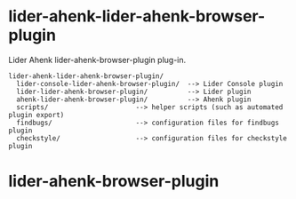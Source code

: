 # lider-ahenk-lider-ahenk-browser-plugin


Lider Ahenk lider-ahenk-browser-plugin plug-in.


    lider-ahenk-lider-ahenk-browser-plugin/
      lider-console-lider-ahenk-browser-plugin/  --> Lider Console plugin
      lider-lider-ahenk-browser-plugin/          --> Lider plugin
      ahenk-lider-ahenk-browser-plugin/          --> Ahenk plugin
      scripts/                      --> helper scripts (such as automated plugin export)
      findbugs/                     --> configuration files for findbugs plugin
      checkstyle/                   --> configuration files for checkstyle plugin
# lider-ahenk-browser-plugin

